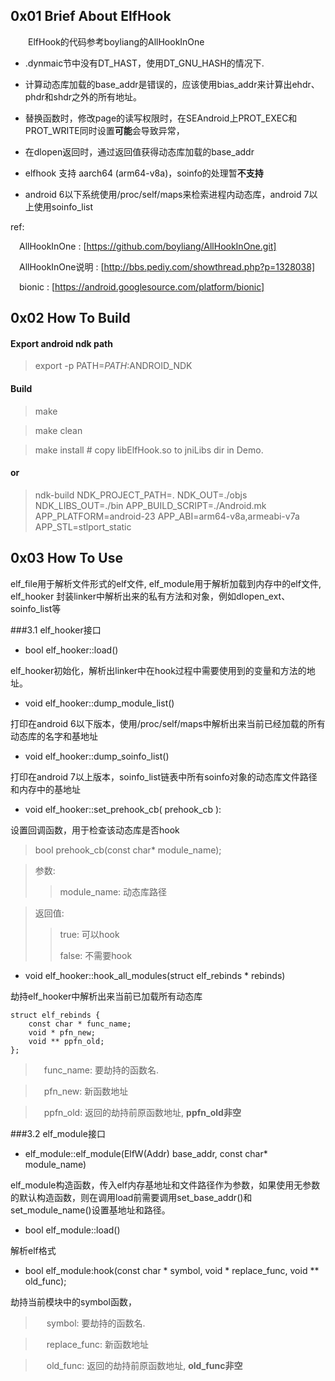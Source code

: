 ## 0x01 Brief About ElfHook

&emsp;&emsp;ElfHook的代码参考boyliang的AllHookInOne

- .dynmaic节中没有DT\_HAST，使用DT\_GNU\_HASH的情况下.


- 计算动态库加载的base\_addr是错误的，应该使用bias\_addr来计算出ehdr、phdr和shdr之外的所有地址。

- 替换函数时，修改page的读写权限时，在SEAndroid上PROT\_EXEC和PROT\_WRITE同时设置**可能**会导致异常，

- 在dlopen返回时，通过返回值获得动态库加载的base\_addr

- elfhook 支持 aarch64 (arm64-v8a)，soinfo的处理暂**不支持**

- android 6以下系统使用/proc/self/maps来检索进程内动态库，android 7以上使用soinfo_list


ref:

&emsp;AllHookInOne : [https://github.com/boyliang/AllHookInOne.git]

&emsp;AllHookInOne说明 : [http://bbs.pediy.com/showthread.php?p=1328038]

&emsp;bionic : [https://android.googlesource.com/platform/bionic]


## 0x02 How To Build

#### Export android ndk path

> export -p PATH=$PATH:$ANDROID_NDK


#### Build

> make

> make clean

> make install  # copy libElfHook.so to jniLibs dir in Demo. 

#### or

> ndk-build NDK\_PROJECT\_PATH=. NDK\_OUT=./objs NDK\_LIBS\_OUT=./bin APP\_BUILD\_SCRIPT=./Android.mk APP\_PLATFORM=android-23 APP\_ABI=arm64-v8a,armeabi-v7a APP_STL=stlport\_static

## 0x03 How To Use


elf\_file用于解析文件形式的elf文件, elf\_module用于解析加载到内存中的elf文件, elf_hooker 封装linker中解析出来的私有方法和对象，例如dlopen\_ext、soinfo\_list等

###3.1 elf\_hooker接口

- bool elf\_hooker::load()

elf\_hooker初始化，解析出linker中在hook过程中需要使用到的变量和方法的地址。

- void elf\_hooker::dump\_module\_list()

打印在android 6以下版本，使用/proc/self/maps中解析出来当前已经加载的所有动态库的名字和基地址

- void elf\_hooker::dump\_soinfo\_list()

打印在android 7以上版本，soinfo\_list链表中所有soinfo对象的动态库文件路径和内存中的基地址


- void elf\_hooker::set\_prehook\_cb( prehook_cb ):

设置回调函数，用于检查该动态库是否hook

> bool prehook\_cb(const char* module_name);

> 参数:
>> module\_name: 动态库路径

>返回值:
>
>> true: 可以hook
>> 
>> false: 不需要hook

- void elf_hooker::hook\_all\_modules(struct elf\_rebinds * rebinds)

劫持elf\_hooker中解析出来当前已加载所有动态库

````
struct elf_rebinds {
    const char * func_name;
    void * pfn_new;
    void ** ppfn_old;
};
````

> &emsp;func\_name: 要劫持的函数名.

> &emsp;pfn\_new: 新函数地址

> &emsp;ppfn\_old: 返回的劫持前原函数地址, **ppfn\_old非空**

###3.2 elf\_module接口

- elf\_module::elf\_module(ElfW(Addr) base\_addr, const char* module\_name)

elf\_module构造函数，传入elf内存基地址和文件路径作为参数，如果使用无参数的默认构造函数，则在调用load前需要调用set\_base\_addr()和 set\_module\_name()设置基地址和路径。

- bool elf\_module::load()

解析elf格式

- bool elf\_module:hook(const char \* symbol, void \* replace\_func, void \*\* old\_func);

劫持当前模块中的symbol函数，

> &emsp; symbol: 要劫持的函数名.

> &emsp; replace\_func: 新函数地址

> &emsp; old\_func: 返回的劫持前原函数地址, **old\_func非空**
